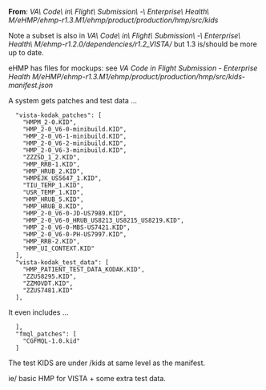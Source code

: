 __From__: _VA\ Code\ in\ Flight\ Submission\ -\ Enterprise\ Health\ M/eHMP/ehmp-r1.3.M1/ehmp/product/production/hmp/src/kids_

Note a subset is also in _VA\ Code\ in\ Flight\ Submission\ -\ Enterprise\ Health\ M/ehmp-r1.2.0/dependencies/r1.2_VISTA/_ but 1.3 is/should be more up to date.

eHMP has files for mockups: see _VA Code in Flight Submission - Enterprise Health M/eHMP/ehmp-r1.3.M1/ehmp/product/production/hmp/src/kids-manifest.json_

A system gets patches and test data ...

```text
  "vista-kodak_patches": [
    "HMPM_2-0.KID",
    "HMP_2-0_V6-0-minibuild.KID",
    "HMP_2-0_V6-1-minibuild.KID",
    "HMP_2-0_V6-2-minibuild.KID",
    "HMP_2-0_V6-3-minibuild.KID",
    "ZZZSD_1_2.KID",
    "HMP_RRB-1.KID",
    "HMP_HRUB_2.KID",
    "HMPEJK_US5647_1.KID",
    "TIU_TEMP_1.KID",
    "USR_TEMP_1.KID",
    "HMP_HRUB_5.KID",
    "HMP_HRUB_8.KID",
    "HMP_2-0_V6-0-JD-US7989.KID",
    "HMP_2-0_V6-0_HRUB_US8213_US8215_US8219.KID",
    "HMP_2-0_V6-0-MBS-US7421.KID",
    "HMP_2-0_V6-0-PH-US7997.KID",
    "HMP_RRB-2.KID",
    "HMP_UI_CONTEXT.KID"
  ],
  "vista-kodak_test_data": [
    "HMP_PATIENT_TEST_DATA_KODAK.KID",
    "ZZUS8295.KID",
    "ZZMOVDT.KID",
    "ZZUS7481.KID"
  ],
```

It even includes ...

```text
  ],
  "fmql_patches": [
    "CGFMQL-1.0.kid"
  ]
```

The test KIDS are under /kids at same level as the manifest.

ie/ basic HMP for VISTA + some extra test data.
